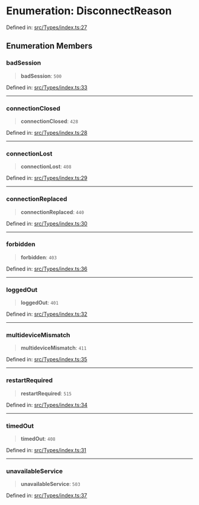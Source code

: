 # Enumeration: DisconnectReason

Defined in: [src/Types/index.ts:27](https://github.com/Fokusdotid/bail/blob/3bcafd64e13ba51a595ace0ee7bd2c9c52ab1814/src/Types/index.ts#L27)

## Enumeration Members

### badSession

> **badSession**: `500`

Defined in: [src/Types/index.ts:33](https://github.com/Fokusdotid/bail/blob/3bcafd64e13ba51a595ace0ee7bd2c9c52ab1814/src/Types/index.ts#L33)

***

### connectionClosed

> **connectionClosed**: `428`

Defined in: [src/Types/index.ts:28](https://github.com/Fokusdotid/bail/blob/3bcafd64e13ba51a595ace0ee7bd2c9c52ab1814/src/Types/index.ts#L28)

***

### connectionLost

> **connectionLost**: `408`

Defined in: [src/Types/index.ts:29](https://github.com/Fokusdotid/bail/blob/3bcafd64e13ba51a595ace0ee7bd2c9c52ab1814/src/Types/index.ts#L29)

***

### connectionReplaced

> **connectionReplaced**: `440`

Defined in: [src/Types/index.ts:30](https://github.com/Fokusdotid/bail/blob/3bcafd64e13ba51a595ace0ee7bd2c9c52ab1814/src/Types/index.ts#L30)

***

### forbidden

> **forbidden**: `403`

Defined in: [src/Types/index.ts:36](https://github.com/Fokusdotid/bail/blob/3bcafd64e13ba51a595ace0ee7bd2c9c52ab1814/src/Types/index.ts#L36)

***

### loggedOut

> **loggedOut**: `401`

Defined in: [src/Types/index.ts:32](https://github.com/Fokusdotid/bail/blob/3bcafd64e13ba51a595ace0ee7bd2c9c52ab1814/src/Types/index.ts#L32)

***

### multideviceMismatch

> **multideviceMismatch**: `411`

Defined in: [src/Types/index.ts:35](https://github.com/Fokusdotid/bail/blob/3bcafd64e13ba51a595ace0ee7bd2c9c52ab1814/src/Types/index.ts#L35)

***

### restartRequired

> **restartRequired**: `515`

Defined in: [src/Types/index.ts:34](https://github.com/Fokusdotid/bail/blob/3bcafd64e13ba51a595ace0ee7bd2c9c52ab1814/src/Types/index.ts#L34)

***

### timedOut

> **timedOut**: `408`

Defined in: [src/Types/index.ts:31](https://github.com/Fokusdotid/bail/blob/3bcafd64e13ba51a595ace0ee7bd2c9c52ab1814/src/Types/index.ts#L31)

***

### unavailableService

> **unavailableService**: `503`

Defined in: [src/Types/index.ts:37](https://github.com/Fokusdotid/bail/blob/3bcafd64e13ba51a595ace0ee7bd2c9c52ab1814/src/Types/index.ts#L37)
